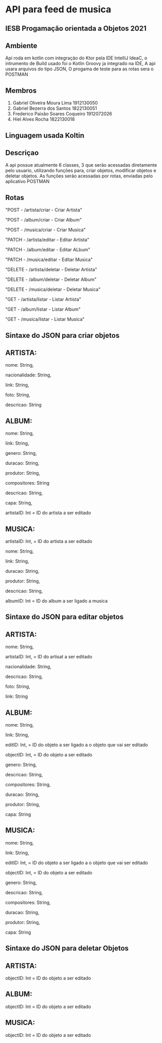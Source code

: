 # API para feed de musica

## IESB Progamação orientada a Objetos 2021

## Ambiente
Api roda em kotlin com integração do Ktor pela IDE IntelliJ IdeaC, o intrumento de Build usado foi o Kotlin Groovy ja integrado na IDE, A api usara arquivos do tipo JSON,
O progama de teste para as rotas sera o POSTMAN

## Membros
1. Gabriel Oliveira Moura Lima 1912130050
2. Gabriel Bezerra dos Santos 1822130051
3. Frederico Paixão Soares Coqueiro 1912072026
4. Hiel Alves Rocha 1822130018

## Linguagem usada **Koltin**


## Descriçao

A api possue atualmente 6 classes, 3 que serão acessadas diretamente pelo usuario, utilizando funções para, criar objetos, modificar objetos e deletar objetos.
As funções serão acessadas por rotas, enviadas pelo aplicativo POSTMAN

## Rotas
"POST - /artista/criar                   - Criar Artista"

"POST - /album/criar                     - Criar Album"

"POST - /musica/criar                    - Criar Musica"

"PATCH - /artista/editar                 - Editar Artista"

"PATCH - /album/editar                   - Editar ALbum"

"PATCH - /musica/editar                  - Editar Musica"

"DELETE - /artista/deletar               - Deletar Artista"

"DELETE - /album/deletar                 - Deletar Album"

"DELETE - /musica/deletar                - Deletar Musica"

"GET - /artista/listar                   - Listar Artista"

"GET - /album/listar                     - Listar Album"

"GET - /musica/listar                    - Listar Musica"

## Sintaxe do JSON para criar objetos

## ARTISTA:

nome: String,

nacionalidade: String,

link: String,

foto: String,

descricao: String

## ALBUM:

nome: String,

link: String,

genero: String,

duracao: String,

produtor: String,

compositores: String

descricao: String,

capa: String,

artistaID: Int = ID do artista a ser editado

## MUSICA:

artistaID: Int, = ID do artista a ser editado

nome: String,

link: String,

duracao: String,

produtor: String,

descricao: String,

albumID: Int = ID do album a ser ligado a musica

## Sintaxe do JSON para editar objetos

## ARTISTA:

nome: String,

artistaID: Int, = ID do artisat a ser editado

nacionalidade: String,

descricao: String,

foto: String,

link: String

## ALBUM:

nome: String,

link: String,

editID: Int, = ID do objeto a ser ligado a o objeto que vai ser editado

objectID: Int, = ID do objeto a ser editado

genero: String,

descricao: String,

compositores: String,

duracao: String,

produtor: String,

capa: String

## MUSICA:

nome: String,

link: String,

editID: Int, = ID do objeto a ser ligado a o objeto que vai ser editado

objectID: Int, = ID do objeto a ser editado

genero: String,

descricao: String,

compositores: String,

duracao: String,

produtor: String,

capa: String

## Sintaxe do JSON para deletar Objetos

## ARTISTA:
objectID: Int = ID do objeto a ser editado

## ALBUM:
objectID: Int = ID do objeto a ser editado

## MUSICA:
objectID: Int = ID do objeto a ser editado

